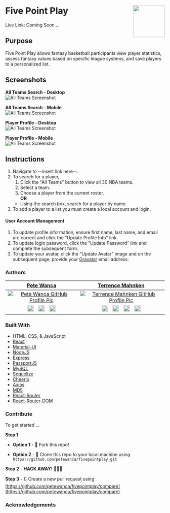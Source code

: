 # Five Point Play <img align="right" width="100" height="100" src="../media/logo.png">
Live Link: Coming Soon ...  
   
## Purpose  
Five Point Play allows fantasy basketball participants view player statistics, assess fantasy values based on specific league systems, and save players to a personalized list.  

## Screenshots  
**All Teams Search - Desktop**  
![All Teams Screenshot](../media/allteams.png?raw=true)  
  
**All Teams Search - Mobile**  
![All Teams Screenshot](../media/allteams-mobile.png?raw=true)  
  
**Player Profile - Desktop**  
![All Teams Screenshot](../media/playerprofile.png?raw=true)  
  
**Player Profile - Mobile**  
![All Teams Screenshot](../media/playerprofile-mobile.png?raw=true)
  
## Instructions  
1. Navigate to --insert link here--.
2. To search for a player,  
   1. Click the "All Teams" button to view all 30 NBA teams.  
   2. Select a team.  
   3. Choose a player from the current roster.  
    **OR**  
   - Using the search box, search for a player by name.  
3. To add a player to a list you must create a local account and login.
#### User Account Management
1. To update profile information, ensure first name, last name, and email are correct and click the "Update Profile Info" link.  
2. To update login password, click the "Update Password" link and complete the subsequent form.  
3. To update your avatar, click the "Update Avatar" image and on the subsequent page, provide your [Gravatar](https://gravatar.com) email address.

### Authors
| <a href="http://petewanca.github.io/portfolio" target="_blank">**Pete Wanca**</a> | <a href="https://terrence.codes" target="_blank">**Terrence Mahnken**</a> |
| :---: | :---: |
| [![Pete Wanca GitHub Profile Pic](https://avatars1.githubusercontent.com/u/31027058?v=3&s=200)](https://github.com/petewanca)    | [![Terrence Mahnken GitHub Profile Pic](https://avatars1.githubusercontent.com/u/25600473?v=3&s=200)](https://github.com/TerrenceMM2) |
| <a style="padding: 5px;" href="mailto:petewanca@gmail.com" target="_blank"><img src="../media/email.png?raw=true" width="20"/></a>   <a style="padding: 5px;" href="https://github.com/petewanca" target="_blank"><img src="../media/github.png?raw=true" width="20"/></a>   <a style="padding: 5px;" href="https://www.linkedin.com/in/petewanca/" target="_blank"><img src="../media/linkedin.png?raw=true" width="20"/></a> | <a style="padding: 5px;" href="mailto:terrencemm2@gmail.com" target="_blank"><img src="../media/email.png?raw=true" width="20"/></a>   <a style="padding: 5px;" href="https://github.com/TerrenceMM2" target="_blank"><img src="../media/github.png?raw=true" width="20"/></a>   <a style="padding: 5px;" href="https://www.linkedin.com/in/terrencemahnken/" target="_blank"><img src="../media/linkedin.png?raw=true" width="20"/></a>   <a style="padding: 5px;" href="https://twitter.com/TerrenceMahnken" target="_blank"><img src="../media/twitter.png?raw=true" width="20"/></a>
 
### Built With
- HTML, CSS, & JavaScript
- [React](https://reactjs.org/)
- [Material-UI](https://material-ui.com/)
- [NodeJS](https://nodejs.org/en/)
- [Express](https://www.npmjs.com/package/express)
- [PassportJS](http://www.passportjs.org/)
- [MySQL](https://www.mysql.com/)
- [Sequelize](https://www.npmjs.com/package/sequelize)
- [Cheerio](https://www.npmjs.com/package/cheerio)
- [Axios](https://www.npmjs.com/package/axios)
- [MD5](https://www.npmjs.com/package/md5)
- [React-Router](https://www.npmjs.com/package/react-router)
- [React-Router-DOM](https://www.npmjs.com/package/react-router-dom)

### Contribute  

To get started ...

**Step 1**

- **Option 1** - 🍴 Fork this repo!

- **Option 2** - 👯 Clone this repo to your local machine using `https://github.com/petewanca/fivepointplay.git`

**Step 2** - **HACK AWAY!** 🔨🔨🔨

**Step 3** - 🔃 Create a new pull request using [https://github.com/petewanca/fivepointplay/compare](https://github.com/petewanca/fivepointplay/compare)  

### Acknowledgements  


